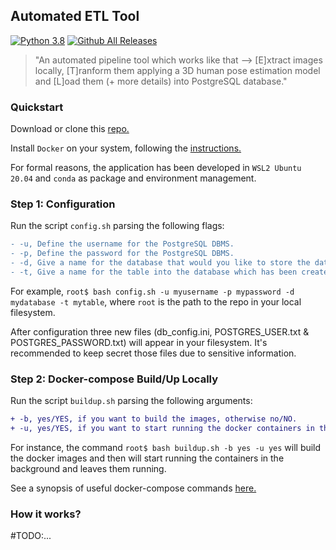 ## Automated ETL Tool

[![Python 3.8](https://img.shields.io/badge/python-3.8-blue.svg)](https://www.python.org/downloads/release/python-380/)
[![Github All Releases](https://img.shields.io/github/downloads/pan-efs/AutomatedETL_3DHPE/total.svg)]()

> "An automated pipeline tool which works like that --> [E]xtract images locally, [T]ranform them applying a 3D human pose estimation model and [L]oad them (+ more details) into PostgreSQL database."

### Quickstart
Download or clone this [repo.](https://github.com/pan-efs/AutomatedETL_3DHPE)

Install `Docker` on your system, following the [instructions.](https://docs.docker.com/get-docker/)

For formal reasons, the application has been developed in `WSL2 Ubuntu 20.04` and `conda` as package and environment management.

### Step 1: Configuration
Run the script `config.sh` parsing the following flags:

```diff
- -u, Define the username for the PostgreSQL DBMS.
- -p, Define the password for the PostgreSQL DBMS.
- -d, Give a name for the database that would you like to store the data.
- -t, Give a name for the table into the database which has been created using the above flag. 
```

For example, `root$ bash config.sh -u myusername -p mypassword -d mydatabase -t mytable`, where `root` is the path to the repo in your local filesystem.

After configuration three new files (db_config.ini, POSTGRES_USER.txt & POSTGRES_PASSWORD.txt) will appear in your filesystem. It's recommended to keep secret those files due to sensitive information. 

### Step 2: Docker-compose Build/Up Locally
Run the script `buildup.sh` parsing the following arguments:

```diff
+ -b, yes/YES, if you want to build the images, otherwise no/NO.
+ -u, yes/YES, if you want to start running the docker containers in the background after building, otherwise no/NO.
```

For instance, the command `root$ bash buildup.sh -b yes -u yes` will build the docker images and then will start running the containers in the background and leaves them running.

See a synopsis of useful docker-compose commands [here.](https://github.com/pan-efs/AutomatedETL_3DHPE/tree/master/info)

### How it works?
#TODO:...